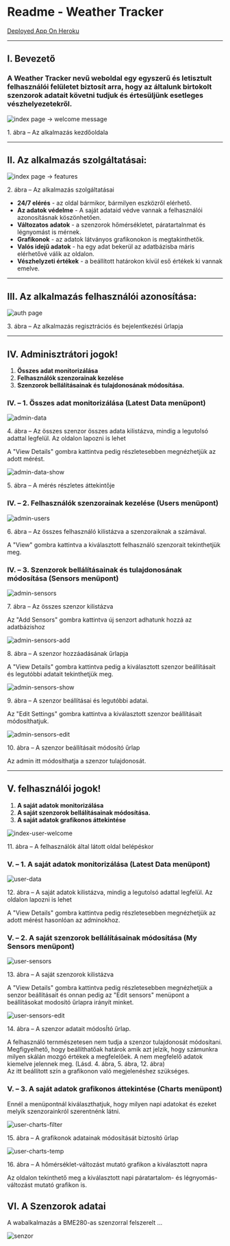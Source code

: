 Readme - Weather Tracker
========================
[Deployed App On Heroku](http://home-weather-tracker.herokuapp.com)

* * * * *

## I. Bevezető


### A Weather Tracker nevű weboldal egy egyszerű és letisztult felhasználói felületet biztosít arra, hogy az általunk birtokolt szenzorok adatait követni tudjuk és értesüljünk esetleges vészhelyezetekről.

![index page -\> welcome message](./img/index-welcome.png)

​1. ábra – Az alkalmazás kezdőoldala

* * * * *

## II. Az alkalmazás szolgáltatásai:


![index page -\> features](./img/index-features.png)

​2. ábra – Az alkalmazás szolgáltatásai


-   **24/7 elérés** - az oldal bármikor, bármilyen eszközről elérhető.
-   **Az adatok védelme** - A saját adataid védve vannak a felhasználói
    azonosításnak köszönhetően.
-   **Változatos adatok** - a szenzorok hőmérsékletet, páratartalnmat és
    légnyomást is mérnek.
-   **Grafikonok** - az adatok látványos grafikonokon is megtakinthetők.
-   **Valós idejű adatok** - ha egy adat bekerül az adatbázisba máris
    elérhetővé válik az oldalon.
-   **Vészhelyzeti értékek** - a beállított határokon kívül eső értékek
    ki vannak emelve.

* * * * *

## III. Az alkalmazás felhasználói azonosítása:


![auth page](./img/auth.png)

​3. ábra – Az alkalmazás regisztrációs és bejelentkezési űrlapja

* * * * *

## IV. Adminisztrátori jogok!


1.  **Összes adat monitorizálása**
2.  **Felhasználók szenzorainak kezelése**
3.  **Szenzorok bellálításainak és tulajdonosának módosítása.**

### IV. – 1. Összes adat monitorizálása (Latest Data menüpont)
![admin-data](./img/admin-data.png)

​4. ábra – Az összes szenzor összes adata kilistázva, mindig a legutolsó
adattal legfelül. Az oldalon lapozni is lehet

A "View Details" gombra kattintva pedig részletesebben megnézhetjük az
adott mérést.

![admin-data-show](./img/admin-data-show.png)

​5. ábra – A mérés részletes áttekintője


### IV. – 2. Felhasználók szenzorainak kezelése (Users menüpont)

![admin-users](./img/admin-users.png)

​6. ábra – Az összes felhasználó kilistázva a szenzoraiknak a számával.

A "View" gombra kattintva a kiválasztott felhasználó szenzorait
tekinthetjük meg.

### IV. – 3. Szenzorok bellálításainak és tulajdonosának módosítása (Sensors menüpont)


![admin-sensors](./img/admin-sensors.png)

​7. ábra – Az összes szenzor kilistázva


Az "Add Sensors" gombra kattintva új senzort adhatunk hozzá az
adatbázishoz

![admin-sensors-add](./img/admin-sensors-add.png)

​8. ábra – A szenzor hozzáadásának űrlapja

A "View Details" gombra kattintva pedig a kiválasztott szenzor
beállításait és legutóbbi adatait tekinthetjük meg.

![admin-sensors-show](./img/admin-sensors-show.png)

​9. ábra – A szenzor beállításai és legutóbbi adatai.

Az "Edit Settings" gombra kattintva a kiválasztott szenzor beállításait
módosíthatjuk.

![admin-sensors-edit](./img/admin-sensors-edit.png)

​10. ábra – A szenzor beállításait módosító űrlap

Az admin itt módosíthatja a szenzor tulajdonosát.

* * * * *

## V. felhasználói jogok!

1.  **A saját adatok monitorizálása**
2.  **A saját szenzorok bellálításainak módosítása.**
3.  **A saját adatok grafikonos áttekintése**

![index-user-welcome](./img/index-user-welcome.png)

​11. ábra – A felhasználók által látott oldal belépéskor

### V. – 1. A saját adatok monitorizálása (Latest Data menüpont)


![user-data](./img/user-data.png)

​12. ábra – A saját adatok kilistázva, mindig a legutolsó adattal
legfelül. Az oldalon lapozni is lehet

A "View Details" gombra kattintva pedig részletesebben megnézhetjük az
adott mérést hasonlóan az adminokhoz.

### V. – 2. A saját szenzorok bellálításainak módosítása (My Sensors menüpont)


![user-sensors](./img/user-sensors.png)

​13. ábra – A saját szenzorok kilistázva

A "View Details" gombra kattintva pedig részletesebben megnézhetjük a
senzor beállításait és onnan pedig az "Edit sensors" menüpont a
beállításokat modosító űrlapra irányít minket.


![user-sensors-edit](./img/user-sensors-edit.png)

​14. ábra – A szenzor adatait módosÍtó űrlap.

A felhasználó ternmészetesen nem tudja a szenzor tulajdonosát
módosítani. 
 Megfigyelhető, hogy beállíthatőak határok amik azt jelzik, hogy
számunkra milyen skálán mozgó értékek a megfelelőek. A nem megfelelő
adatok kiemelve jelennek meg. (Lásd. 4. ábra, 5. ábra, 12. ábra) \
 Az itt beállított szín a grafikonon való megjelenéshez szükséges.

### V. – 3. A saját adatok grafikonos áttekintése (Charts menüpont)

Ennél a menüpontnál kiválaszthatjuk, hogy milyen napi adatokat és ezeket
melyik szenzorainkról szerentnénk látni.

![user-charts-filter](./img/user-charts-filter.png)

​15. ábra – A grafikonok adatainak módosítását biztosító űrlap

![user-charts-temp](./img/user-charts-temp.png)

​16. ábra – A hőmérséklet-változást mutató grafikon a kiválasztott napra

Az oldalon tekinthető meg a kiválasztott napi páratartalom- és
légnyomás-változást mutató grafikon is.

## VI. A Szenzorok adatai

A wabalkalmazás a BME280-as szenzorral felszerelt ... 

![senzor](./img/sensor.jpg)